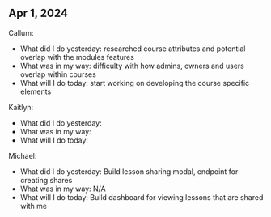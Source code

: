 ## Apr 1, 2024
Callum:
- What did I do yesterday: researched course attributes and potential overlap with the modules features
- What was in my way: difficulty with how admins, owners and users overlap within courses
- What will I do today: start working on developing the course specific elements

Kaitlyn:
- What did I do yesterday: 
- What was in my way:
- What will I do today: 

Michael:
- What did I do yesterday: Build lesson sharing modal, endpoint for creating shares
- What was in my way: N/A
- What will I do today: Build dashboard for viewing lessons that are shared with me
